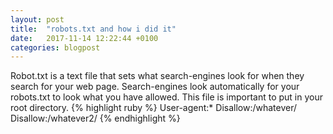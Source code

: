 ```yaml
---
layout: post
title:  "robots.txt and how i did it"
date:   2017-11-14 12:22:44 +0100
categories: blogpost
---
```

Robot.txt is a text file that sets what search-engines look for when they search for your web page. Search-engines look automatically for your robots.txt to look what you have allowed.
This file is important to put in your root directory.
{% highlight ruby %}
User-agent:*
Disallow:/whatever/
Disallow:/whatever2/
{% endhighlight %}



